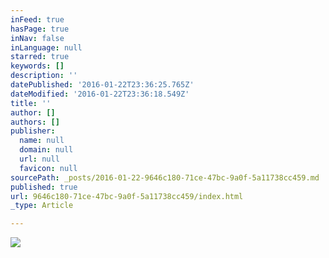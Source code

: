 ```yaml
---
inFeed: true
hasPage: true
inNav: false
inLanguage: null
starred: true
keywords: []
description: ''
datePublished: '2016-01-22T23:36:25.765Z'
dateModified: '2016-01-22T23:36:18.549Z'
title: ''
author: []
authors: []
publisher:
  name: null
  domain: null
  url: null
  favicon: null
sourcePath: _posts/2016-01-22-9646c180-71ce-47bc-9a0f-5a11738cc459.md
published: true
url: 9646c180-71ce-47bc-9a0f-5a11738cc459/index.html
_type: Article

---
```

![](https://the-grid-user-content.s3-us-west-2.amazonaws.com/03bc9f11-91d5-4c83-a4b6-2d4a4e648280.jpg)